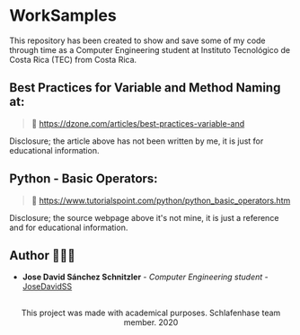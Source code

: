 # WorkSamples
  This repository has been created to show and save some of my code through time as a Computer Engineering student at Instituto Tecnológico de Costa Rica (TEC) from Costa Rica.

## Best Practices for Variable and Method Naming at:

> 📎 https://dzone.com/articles/best-practices-variable-and

Disclosure; the article above has not been written by me, it is just for educational information.
  
## Python - Basic Operators:  

> 📎 https://www.tutorialspoint.com/python/python_basic_operators.htm

Disclosure; the source webpage above it's not mine, it is just a reference and for educational information.

## Author 👨🏻‍💻

* **Jose David Sánchez Schnitzler** - *Computer Engineering student* - [JoseDavidSS](https://github.com/JoseDavidSS)


##
<p align="center">This project was made with academical purposes. Schlafenhase team member. 2020</p
  ```
